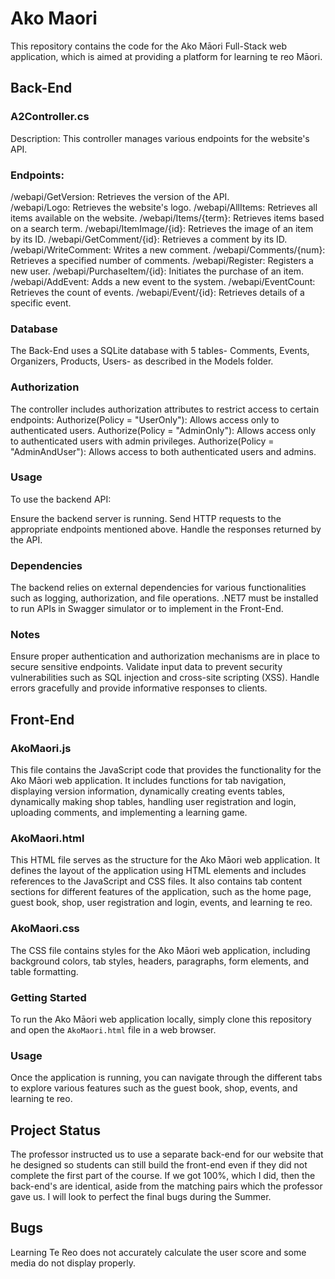 # Ako Maori

This repository contains the code for the Ako Māori Full-Stack web application, which is aimed at providing a platform for learning te reo Māori.

## Back-End

### A2Controller.cs
Description: This controller manages various endpoints for the website's API.
### Endpoints:
/webapi/GetVersion: Retrieves the version of the API.  
/webapi/Logo: Retrieves the website's logo.
/webapi/AllItems: Retrieves all items available on the website.
/webapi/Items/{term}: Retrieves items based on a search term.
/webapi/ItemImage/{id}: Retrieves the image of an item by its ID.
/webapi/GetComment/{id}: Retrieves a comment by its ID.
/webapi/WriteComment: Writes a new comment.
/webapi/Comments/{num}: Retrieves a specified number of comments.
/webapi/Register: Registers a new user.
/webapi/PurchaseItem/{id}: Initiates the purchase of an item.
/webapi/AddEvent: Adds a new event to the system.
/webapi/EventCount: Retrieves the count of events.
/webapi/Event/{id}: Retrieves details of a specific event.

### Database
The Back-End uses a SQLite database with 5 tables- Comments, Events, Organizers, Products, Users- as described in the Models folder.

### Authorization
The controller includes authorization attributes to restrict access to certain endpoints:
Authorize(Policy = "UserOnly"): Allows access only to authenticated users.
Authorize(Policy = "AdminOnly"): Allows access only to authenticated users with admin privileges.
Authorize(Policy = "AdminAndUser"): Allows access to both authenticated users and admins.
### Usage
To use the backend API:

Ensure the backend server is running.
Send HTTP requests to the appropriate endpoints mentioned above.
Handle the responses returned by the API.
### Dependencies
The backend relies on external dependencies for various functionalities such as logging, authorization, and file operations. .NET7 must be installed to run APIs in Swagger simulator or to implement in the Front-End.
### Notes
Ensure proper authentication and authorization mechanisms are in place to secure sensitive endpoints.
Validate input data to prevent security vulnerabilities such as SQL injection and cross-site scripting (XSS).
Handle errors gracefully and provide informative responses to clients.

## Front-End

### AkoMaori.js

This file contains the JavaScript code that provides the functionality for the Ako Māori web application. It includes functions for tab navigation, displaying version information, dynamically creating events tables, dynamically making shop tables, handling user registration and login, uploading comments, and implementing a learning game.

### AkoMaori.html

This HTML file serves as the structure for the Ako Māori web application. It defines the layout of the application using HTML elements and includes references to the JavaScript and CSS files. It also contains tab content sections for different features of the application, such as the home page, guest book, shop, user registration and login, events, and learning te reo.

### AkoMaori.css

The CSS file contains styles for the Ako Māori web application, including background colors, tab styles, headers, paragraphs, form elements, and table formatting.

### Getting Started

To run the Ako Māori web application locally, simply clone this repository and open the `AkoMaori.html` file in a web browser.

### Usage

Once the application is running, you can navigate through the different tabs to explore various features such as the guest book, shop, events, and learning te reo.

## Project Status

The professor instructed us to use a separate back-end for our website that he designed so students can still build the front-end even if they did not complete the first part of the course. If we got 100%, which I did, then the back-end's are identical, aside from the matching pairs which the professor gave us. I will look to perfect the final bugs during the Summer.

## Bugs

Learning Te Reo does not accurately calculate the user score and some media do not display properly.
